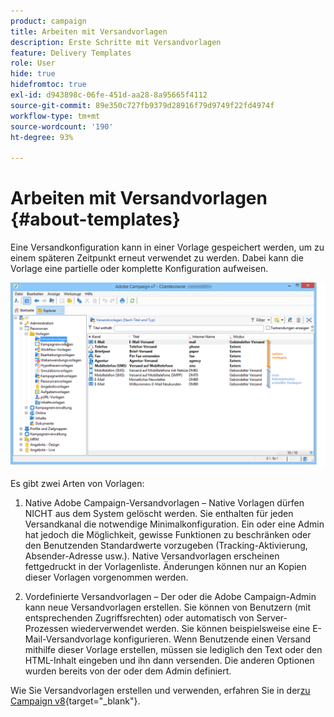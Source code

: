 ```yaml
---
product: campaign
title: Arbeiten mit Versandvorlagen
description: Erste Schritte mit Versandvorlagen
feature: Delivery Templates
role: User
hide: true
hidefromtoc: true
exl-id: d943898c-06fe-451d-aa28-8a95665f4112
source-git-commit: 89e350c727fb9379d28916f79d9749f22fd4974f
workflow-type: tm+mt
source-wordcount: '190'
ht-degree: 93%

---
```


# Arbeiten mit Versandvorlagen {#about-templates}

Eine Versandkonfiguration kann in einer Vorlage gespeichert werden, um zu einem späteren Zeitpunkt erneut verwendet zu werden. Dabei kann die Vorlage eine partielle oder komplette Konfiguration aufweisen.

![](assets/s_user_template_list.png)

Es gibt zwei Arten von Vorlagen:

1. Native Adobe Campaign-Versandvorlagen – Native Vorlagen dürfen NICHT aus dem System gelöscht werden. Sie enthalten für jeden Versandkanal die notwendige Minimalkonfiguration. Ein oder eine Admin hat jedoch die Möglichkeit, gewisse Funktionen zu beschränken oder den Benutzenden Standardwerte vorzugeben (Tracking-Aktivierung, Absender-Adresse usw.). Native Versandvorlagen erscheinen fettgedruckt in der Vorlagenliste. Änderungen können nur an Kopien dieser Vorlagen vorgenommen werden.

1. Vordefinierte Versandvorlagen – Der oder die Adobe Campaign-Admin kann neue Versandvorlagen erstellen. Sie können von Benutzern (mit entsprechenden Zugriffsrechten) oder automatisch von Server-Prozessen wiederverwendet werden. Sie können beispielsweise eine E-Mail-Versandvorlage konfigurieren. Wenn Benutzende einen Versand mithilfe dieser Vorlage erstellen, müssen sie lediglich den Text oder den HTML-Inhalt eingeben und ihn dann versenden. Die anderen Optionen wurden bereits von der oder dem Admin definiert.


Wie Sie Versandvorlagen erstellen und verwenden, erfahren Sie in der [&#x200B; zu Campaign v8](https://experienceleague.adobe.com/de/docs/campaign/campaign-v8/send/create-templates){target="_blank"}.
